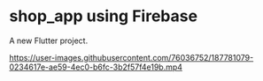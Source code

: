# shop_app using Firebase
 
A new Flutter project.

https://user-images.githubusercontent.com/76036752/187781079-0234617e-ae59-4ec0-b6fc-3b2f57f4e19b.mp4
